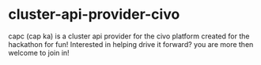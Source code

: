 # cluster-api-provider-civo
capc (cap ka) is a cluster api provider for the civo platform created for the hackathon for fun! Interested in helping drive it forward? you are more then welcome to join in!
